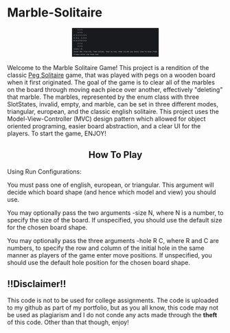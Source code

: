 # Marble-Solitaire

<p align="center"> <img src="MarbleSolitaire.gif" width=40% alt="MarbleSolitaire"> </p>
Welcome to the Marble Solitaire Game! This project is a rendition of the classic <a href=https://www.webgamesonline.com/peg-solitaire/>Peg Solitaire</a> game,
that was played with pegs on a wooden board when it first originated. The goal of the game is to clear all of the marbles on the board through moving each piece over another, effectively "deleting" that marble. The marbles, represented by the enum class with three SlotStates, invalid, empty, and marble, can be set in three different modes, triangular, european, and the classic english solitaire. This project uses the Model-View-Controller (MVC) design pattern which allowed for object oriented programing, easier board abstraction, and a clear UI for the players. To start the game, ENJOY!

<h2 align="center">How To Play</h2>

Using Run Configurations:

You must pass one of english, european, or triangular. This argument will decide which board shape (and hence which model and view) you should use.

You may optionally pass the two arguments -size N, where N is a number, to specify the size of the board. If unspecified, you should use the default size for the chosen board shape.

You may optionally pass the three arguments -hole R C, where R and C are numbers, to specify the row and column of the initial hole in the same manner as players of the game enter move positions. If unspecified, you should use the default hole position for the chosen board shape.



## ‼️Disclaimer‼️

This code is not to be used for college assignments. The code is uploaded to my github as part of my portfolio, but as you all know, this code may not be used as plagiarism and I do not conde any acts made through the **theft** of this code. Other than that though, enjoy!
